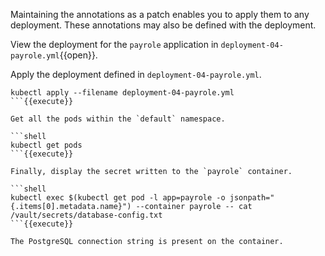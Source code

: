 Maintaining the annotations as a patch enables you to apply them to any
deployment. These annotations may also be defined with the deployment.

View the deployment for the `payrole` application in `deployment-04-payrole.yml`{{open}}.

Apply the deployment defined in `deployment-04-payrole.yml`.

```shell
kubectl apply --filename deployment-04-payrole.yml
```{{execute}}

Get all the pods within the `default` namespace.

```shell
kubectl get pods
```{{execute}}

Finally, display the secret written to the `payrole` container.

```shell
kubectl exec $(kubectl get pod -l app=payrole -o jsonpath="{.items[0].metadata.name}") --container payrole -- cat /vault/secrets/database-config.txt
```{{execute}}

The PostgreSQL connection string is present on the container.